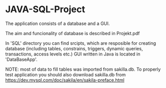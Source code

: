 # JAVA-SQL-Project
The application consists of a database and a GUI. 


The aim and funcionality of database is described in Projekt.pdf


In 'SQL' directory you can find srcipts, which are resposible for creating database (including tables, constrains, triggers, dynamic queries, transactions, access levels etc.) GUI written in Java is located in 'DataBaseApp'.


NOTE: most of data to fill tables was imported from sakilla.db. To properly test application you should also download sakilla.db from https://dev.mysql.com/doc/sakila/en/sakila-preface.html
